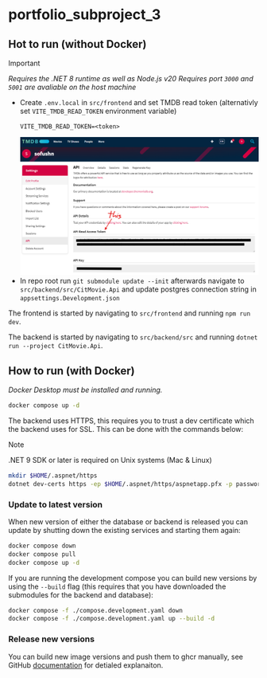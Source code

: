 # portfolio_subproject_3

## Hot to run (without Docker)

> [!IMPORTANT]
> *Requires the .NET 8 runtime as well as Node.js v20*
> *Requires port `3000` and `5001` are avaliable on the host machine*

- Create `.env.local` in `src/frontend` and set TMDB read token (alternativly set `VITE_TMDB_READ_TOKEN` environment variable)
  ```
  VITE_TMDB_READ_TOKEN=<token>
  ```
  ![token image](docs/tmdb_token_image.png)
- In repo root run `git submodule update --init` afterwards navigate to `src/backend/src/CitMovie.Api` and update postgres connection string in `appsettings.Development.json`

The frontend is started by navigating to `src/frontend` and running `npm run dev`.

The backend is started by navigating to `src/backend/src` and running `dotnet run --project CitMovie.Api`.

## How to run (with Docker)

*Docker Desktop must be installed and running.*

```bash
docker compose up -d
```

The backend uses HTTPS, this requires you to trust a dev certificate which the backend uses for SSL. This can be done with the commands below:

> [!NOTE]
> .NET 9 SDK or later is required on Unix systems (Mac & Linux)

```bash
mkdir $HOME/.aspnet/https
dotnet dev-certs https -ep $HOME/.aspnet/https/aspnetapp.pfx -p password --trust
```


### Update to latest version

When new version of either the database or backend is released you can update by shutting down the existing services and starting them again:

```bash
docker compose down
docker compose pull
docker compose up -d
```

If you are running the development compose you can build new versions by using the `--build` flag (this requires that you have downloaded the submodules for the backend and database):

```bash
docker compose -f ./compose.development.yaml down
docker compose -f ./compose.development.yaml up --build -d
```

### Release new versions 

You can build new image versions and push them to ghcr manually, see GitHub [documentation](https://docs.github.com/en/packages/working-with-a-github-packages-registry/working-with-the-container-registry) for detialed explanaiton.

